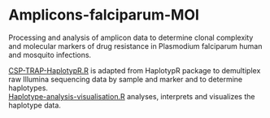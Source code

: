 # Amplicons-falciparum-MOI
Processing and analysis of amplicon data to determine clonal complexity and molecular markers of drug resistance in Plasmodium falciparum human and mosquito infections.

[CSP-TRAP-HaplotypR.R](https://github.com/leenvh/Amplicons-falciparum-MOI/blob/master/CSP-TRAP_HaplotypR.R) is adapted from HaplotypR package to demultiplex raw Illumina sequencing data by sample and marker and to determine haplotypes.<br />
[Haplotype-analysis-visualisation.R](https://github.com/leenvh/Amplicons-falciparum-MOI/blob/master/Haplotype-analysis-visualisation.R) analyses, interprets and visualizes the haplotype data.
